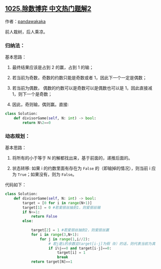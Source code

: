 ## [1025.除数博弈 中文热门题解2](https://leetcode.cn/problems/divisor-game/solutions/100000/python3gui-na-fa-by-pandawakaka)

作者：[pandawakaka](https://leetcode.cn/u/pandawakaka)

前人栽树，后人乘凉。
### 归纳法：
基本思路：

1. 最终结果应该是占到 2 的赢，占到 1 的输；

2. 若当前为奇数，奇数的约数只能是奇数或者 1，因此下一个一定是偶数；

3. 若当前为偶数， 偶数的约数可以是奇数可以是偶数也可以是 1，因此直接减 1，则下一个是奇数；

4. 因此，奇则输，偶则赢。直接:
```python [-Python]
class Solution:
    def divisorGame(self, N: int) -> bool:
        return N%2==0
```

### 动态规划：
基本思路：

1. 将所有的小于等于 N 的解都找出来，基于前面的，递推后面的。

2. 状态转移: 如果 i 的约数里面有存在为 `False` 的（即输掉的情况），则当前 i 应为 `True`；如果没有，则为 `False`。

代码如下：
```python [-Python]
class Solution:
    def divisorGame(self, N: int) -> bool:
        target = [0 for i in range(N+1)]
        target[1] = 0 #若爱丽丝抽到1，则爱丽丝输
        if N<=1:
            return False
        else:
        
            target[2] = 1 #若爱丽丝抽到2，则爱丽丝赢
            for i in range(3,N+1):
                for j in range(1,i//2):
                    # 若j是i的余数且target[i-j]为假（0）的话，则代表当前为真（1）
                    if i%j==0 and target[i-j]==0:
                        target[i] = 1
                        break
            return target[N]==1
```

